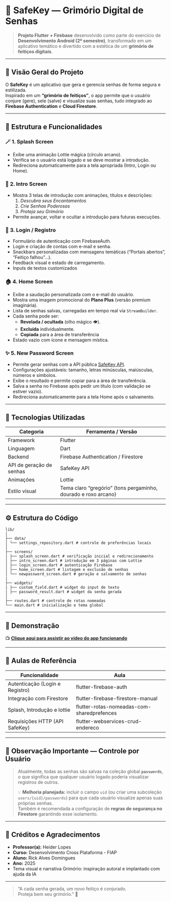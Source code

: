 # 🔮 SafeKey — Grimório Digital de Senhas

> **Projeto Flutter + Firebase** desenvolvido como parte do exercício de **Desenvolvimento Android (2º semestre)**, transformado em um aplicativo temático e divertido com a estética de um **grimório de feitiços digitais**.

---

## 🧭 Visão Geral do Projeto

O **SafeKey** é um aplicativo que gera e gerencia senhas de forma segura e estilizada.  
Inspirado em um **“grimório de feitiços”**, o app permite que o usuário conjure (gere), sele (salve) e visualize suas senhas, tudo integrado ao **Firebase Authentication** e **Cloud Firestore**.

---

## 🧩 Estrutura e Funcionalidades

### 🪄 **1. Splash Screen**

- Exibe uma animação Lottie mágica (círculo arcano).
- Verifica se o usuário está logado e se deve mostrar a introdução.
- Redireciona automaticamente para a tela apropriada (Intro, Login ou Home).

### 📜 **2. Intro Screen**

- Mostra 3 telas de introdução com animações, títulos e descrições:
  1. _Descubra seus Encantamentos_
  2. _Crie Senhas Poderosas_
  3. _Proteja seu Grimório_
- Permite avançar, voltar e ocultar a introdução para futuras execuções.

### 🔐 **3. Login / Registro**

- Formulário de autenticação com FirebaseAuth.
- Login e criação de contas com e-mail e senha.
- Snackbars personalizadas com mensagens temáticas (“Portais abertos”, “Feitiço falhou”…).
- Feedback visual e estado de carregamento.
- Inputs de textos customizados 

### 🏠 **4. Home Screen**

- Exibe a saudação personalizada com o e-mail do usuário.
- Mostra uma imagem promocional do **Plano Plus** (versão premium imaginária).
- Lista de senhas salvas, carregadas em tempo real via `StreamBuilder`.
- Cada senha pode ser:
  - **Revelada / ocultada** (olho mágico 👁️).
  - **Excluída** individualmente.
  - **Copiada** para a área de transferência 
- Estado vazio com ícone e mensagem mística.

### ✨ **5. New Password Screen**

- Permite gerar senhas com a API pública [SafeKey API](https://safekey-api-a1bd9aa97953.herokuapp.com/docs/).
- Configurações ajustáveis: tamanho, letras minúsculas, maiúsculas, números e símbolos.
- Exibe o resultado e permite copiar para a área de transferência.
- Salva a senha no Firebase após pedir um título (com validação se estiver vazio).
- Redireciona automaticamente para a tela Home após o salvamento.

---

## 🧠 Tecnologias Utilizadas

| Categoria                | Ferramenta / Versão                                            |
| ------------------------ | -------------------------------------------------------------- |
| Framework                | Flutter                                                        |
| Linguagem                | Dart                                                           |
| Backend                  | Firebase Authentication / Firestore                            |
| API de geração de senhas | SafeKey API                                                    |
| Animações                | Lottie                                                         |
| Estilo visual            | Tema claro “gregório” (tons pergaminho, dourado e roxo arcano) |

---

## ⚙️ Estrutura do Código

```
lib/
│
├── data/
│ └── settings_repository.dart # controle de preferências locais
│
├── screens/
│ ├── splash_screen.dart # verificação inicial e redirecionamento
│ ├── intro_screen.dart # introdução em 3 páginas com Lottie
│ ├── login_screen.dart # autenticação Firebase
│ ├── home_screen.dart # listagem e exclusão de senhas
│ └── newpassword_screen.dart # geração e salvamento de senhas
|
├── widgets/
| ├── custom_field.dart # widget do input de texto
│ ├── password_result.dart # widget da senha gerada
│
├── routes.dart # controle de rotas nomeadas
└── main.dart # inicialização e tema global
```

---

## 🎥 Demonstração

📺 **[Clique aqui para assistir ao vídeo do app funcionando](https://youtu.be/rYWytxMk7Oo)**

---

## 🏫 Aulas de Referência

| Funcionalidade                  | Aula                                       |
| ------------------------------- | ------------------------------------------ |
| Autenticação (Login e Registro) | flutter-firebase-auth                      |
| Integração com Firestore        | flutter-firebase-firestore-manual          |
| Splash, Introdução e lottie     | flutter-rotas-nomeadas-com-sharedprefences |
| Requisições HTTP (API SafeKey)  | flutter-webservices-crud-endereco          |

---

## 🔐 Observação Importante — Controle por Usuário

> Atualmente, todas as senhas são salvas na coleção global **`passwords`**, o que significa que qualquer usuário logado poderia visualizar registros de outros.
>
> 💡 **Melhoria planejada:** incluir o campo `uid` (ou criar uma subcoleção `users/{uid}/passwords`) para que cada usuário visualize apenas suas próprias senhas.  
> Também é recomendada a configuração de **regras de segurança no Firestore** garantindo esse isolamento.

---

## 🌟 Créditos e Agradecimentos

- **Professor(a):** Heider Lopes
- **Curso:** Desenvolvimento Cross Plataforma - FIAP
- **Aluno:** Rick Alves Domingues
- **Ano:** 2025
- Tema visual e narrativa Grimório: inspiração autoral e implantado com ajuda da IA

---

> “A cada senha gerada, um novo feitiço é conjurado.  
> Proteja bem seu grimório.” 🔮
